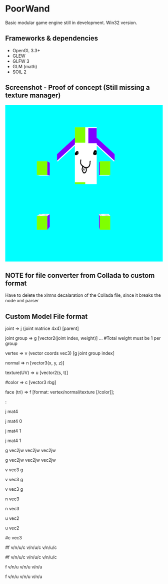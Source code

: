 # PoorWand

Basic modular game engine still in development. Win32 version.

## Frameworks & dependencies
- OpenGL 3.3+
- GLEW
- GLFW 3
- GLM (math)
- SOIL 2

## Screenshot - Proof of concept (Still missing a texture manager)
<img src="readme_pics/game-engine.png" height="500" alt="Proof of concept game engine" />

## NOTE for file converter from Collada to custom format
Have to delete the xlmns decalaration of the Collada file, since it breaks the node xml parser

## Custom Model File format

joint        => j (joint matrice 4x4) [parent]

joint group  => g [vector2(joint index, weight)] ... #Total weight must be 1 per group

vertex       => v (vector coords vec3) [g joint group index]

normal       => n [vector3(x, y, z)]

texture(UV)  => u [vector2(s, t)]

#color        => c [vector3 rbg]

face (tri)   => f [format: vertex/normal/texture [/color]];<br />

:

j mat4

j mat4 0

j mat4 1

j mat4 1

g vec2jw vec2jw vec2jw

g vec2jw vec2jw vec2jw

v vec3 g

v vec3 g

v vec3 g

n vec3

n vec3

u vec2

u vec2

#c vec3

#f v/n/u/c v/n/u/c v/n/u/c

#f v/n/u/c v/n/u/c v/n/u/c

f v/n/u v/n/u v/n/u

f v/n/u v/n/u v/n/u
